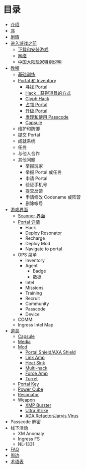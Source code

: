 # 目录

* [介绍](intro.md)
* [序](Preface.md)
* [剧情](plot/index.md)
* [进入游戏之前](before_game/index.md)
   * [下载和安装游戏](before_game/installation.md)
   * [网络](before_game/network.md)
   * [中国大陆玩家特别说明](before_game/chinese.md)
* [教程](guide/index.md)
  * [基础训练](guide/basic_training.md)
  * [Portal 和 Inventory](guide/build_portals_and_inventory/index.md)
    * [寻找 Portal](guide/build_portals_and_inventory/finding_portals.md)
    * [Hack：获得道具的方式](guide/build_portals_and_inventory/acquire_items_via_hacking.md)
    * [Glyph Hack](guide/build_portals_and_inventory/glyph_hacking.md)
    * [占领 Portal](guide/build_portals_and_inventory/capture_a_portal.md)
    * [升级 Portal](guide/build_portals_and_inventory/upgrade_a_portal.md)
    * [发现和使用 Passcode](guide/build_portals_and_inventory/discover_and_use_passcodes.md)
    * [Capsule](guide/build_portals_and_inventory/capsules.md)
  * 维护和防御
  * 提交 Portal
  * 成就系统
  * 任务
  * 与他人合作
  * 其他问题
    * 举报玩家
    * 举报 Portal 或任务
    * 申请 Portal
    * 验证手机号
    * 提交反馈
    * 申请修改 Codename 或阵营
    * 删除帐号
* [游戏界面](interface/index.md)
  * [Scanner 界面](interface/scanner_interface.md)
  * [Portal 详情](interface/portal.md)
    * Hack
    * Deploy Resonator
    * Recharge
    * Deploy Mod
    * Navigate to portal
  * OPS 菜单
    * Inventory
    * Agent
      * Badge
      * 数据
    * Intel
    * Missions
    * Training
    * Recruit
    * Community
    * Passcode
    * Device
  * COMM
  * Ingress Intel Map
* [道具](objects/index.md)
  * [Capsule](objects/capsule/index.md)
  * [Media](objects/media/index.md)
  * [Mod](objects/mods/index.md)
    * [Portal Shield/AXA Shield](objects/mods/portal_shield.md)
    * [Link Amp](objects/mods/link_amp.md)
    * [Heat Sink](objects/mods/heat_sink.md)
    * [Multi-hack](objects/mods/multi-hack.md)
    * [Force Amp](objects/mods/force_amp.md)
    * [Turret](objects/mods/turret.md)
  * [Portal Key](objects/portal_key/index.md)
  * [Power Cube](objects/power_cube/index.md)
  * [Resonator](objects/resonator/index.md)
  * [Weapon](objects/weapon/index.md)
    * [XMP Burster](objects/weapon/xmp.md)
    * [Ultra Strike](objects/weapon/ultra_strike.md)
    * [ADA Refactor/Jarvis Virus](objects/weapon/ada_jarvis.md)
* Passcode 解密
* 线下活动
  * XM Anomaly
  * Ingress FS
  * NL-1331
* [FAQ](faq/index.md)
* [周边](accessories/index.md)
* [术语表](GLOSSARY.md)

